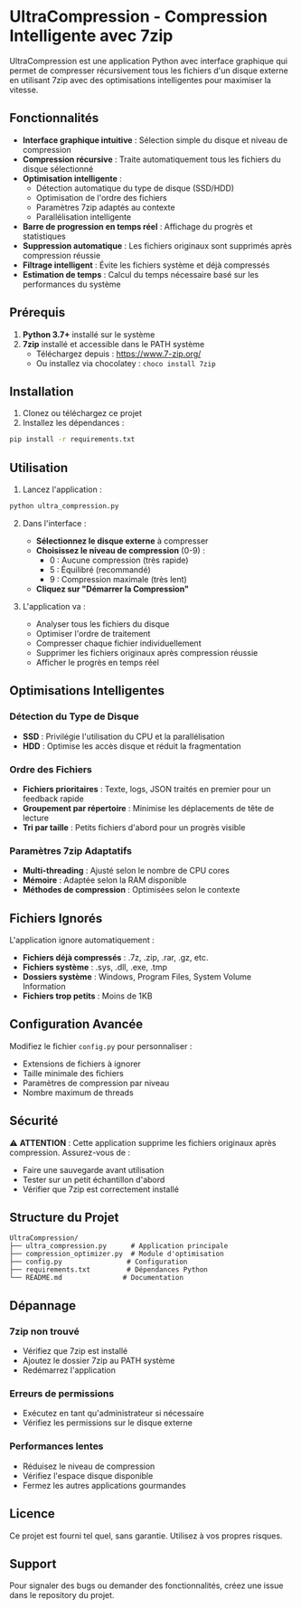 # UltraCompression - Compression Intelligente avec 7zip

UltraCompression est une application Python avec interface graphique qui permet de compresser récursivement tous les fichiers d'un disque externe en utilisant 7zip avec des optimisations intelligentes pour maximiser la vitesse.

## Fonctionnalités

- **Interface graphique intuitive** : Sélection simple du disque et niveau de compression
- **Compression récursive** : Traite automatiquement tous les fichiers du disque sélectionné
- **Optimisation intelligente** : 
  - Détection automatique du type de disque (SSD/HDD)
  - Optimisation de l'ordre des fichiers
  - Paramètres 7zip adaptés au contexte
  - Parallélisation intelligente
- **Barre de progression en temps réel** : Affichage du progrès et statistiques
- **Suppression automatique** : Les fichiers originaux sont supprimés après compression réussie
- **Filtrage intelligent** : Évite les fichiers système et déjà compressés
- **Estimation de temps** : Calcul du temps nécessaire basé sur les performances du système

## Prérequis

1. **Python 3.7+** installé sur le système
2. **7zip** installé et accessible dans le PATH système
   - Téléchargez depuis : https://www.7-zip.org/
   - Ou installez via chocolatey : `choco install 7zip`

## Installation

1. Clonez ou téléchargez ce projet
2. Installez les dépendances :
```bash
pip install -r requirements.txt
```

## Utilisation

1. Lancez l'application :
```bash
python ultra_compression.py
```

2. Dans l'interface :
   - **Sélectionnez le disque externe** à compresser
   - **Choisissez le niveau de compression** (0-9) :
     - 0 : Aucune compression (très rapide)
     - 5 : Équilibré (recommandé)
     - 9 : Compression maximale (très lent)
   - **Cliquez sur "Démarrer la Compression"**

3. L'application va :
   - Analyser tous les fichiers du disque
   - Optimiser l'ordre de traitement
   - Compresser chaque fichier individuellement
   - Supprimer les fichiers originaux après compression réussie
   - Afficher le progrès en temps réel

## Optimisations Intelligentes

### Détection du Type de Disque
- **SSD** : Privilégie l'utilisation du CPU et la parallélisation
- **HDD** : Optimise les accès disque et réduit la fragmentation

### Ordre des Fichiers
- **Fichiers prioritaires** : Texte, logs, JSON traités en premier pour un feedback rapide
- **Groupement par répertoire** : Minimise les déplacements de tête de lecture
- **Tri par taille** : Petits fichiers d'abord pour un progrès visible

### Paramètres 7zip Adaptatifs
- **Multi-threading** : Ajusté selon le nombre de CPU cores
- **Mémoire** : Adaptée selon la RAM disponible
- **Méthodes de compression** : Optimisées selon le contexte

## Fichiers Ignorés

L'application ignore automatiquement :
- **Fichiers déjà compressés** : .7z, .zip, .rar, .gz, etc.
- **Fichiers système** : .sys, .dll, .exe, .tmp
- **Dossiers système** : Windows, Program Files, System Volume Information
- **Fichiers trop petits** : Moins de 1KB

## Configuration Avancée

Modifiez le fichier `config.py` pour personnaliser :
- Extensions de fichiers à ignorer
- Taille minimale des fichiers
- Paramètres de compression par niveau
- Nombre maximum de threads

## Sécurité

⚠️ **ATTENTION** : Cette application supprime les fichiers originaux après compression. Assurez-vous de :
- Faire une sauvegarde avant utilisation
- Tester sur un petit échantillon d'abord
- Vérifier que 7zip est correctement installé

## Structure du Projet

```
UltraCompression/
├── ultra_compression.py      # Application principale
├── compression_optimizer.py  # Module d'optimisation
├── config.py                # Configuration
├── requirements.txt         # Dépendances Python
└── README.md               # Documentation
```

## Dépannage

### 7zip non trouvé
- Vérifiez que 7zip est installé
- Ajoutez le dossier 7zip au PATH système
- Redémarrez l'application

### Erreurs de permissions
- Exécutez en tant qu'administrateur si nécessaire
- Vérifiez les permissions sur le disque externe

### Performances lentes
- Réduisez le niveau de compression
- Vérifiez l'espace disque disponible
- Fermez les autres applications gourmandes

## Licence

Ce projet est fourni tel quel, sans garantie. Utilisez à vos propres risques.

## Support

Pour signaler des bugs ou demander des fonctionnalités, créez une issue dans le repository du projet.
